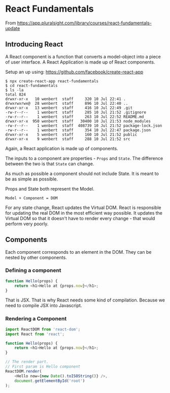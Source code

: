 # React Fundamentals
From https://app.pluralsight.com/library/courses/react-fundamentals-update

## Introducing React

A React component is a function that converts a model-object into a piece of user interface. A React Application is made up of React components.

Setup an up using: https://github.com/facebook/create-react-app

```
$ npx create-react-app react-fundamentals
$ cd react-fundamentals
$ ls -la
total 824
drwxr-xr-x   10 wenbert  staff     320 10 Jul 22:41 .
drwxrwxrwx@  28 wenbert  staff     896 10 Jul 22:40 ..
drwxr-xr-x   13 wenbert  staff     416 10 Jul 22:49 .git
-rw-r--r--    1 wenbert  staff     285 10 Jul 21:52 .gitignore
-rw-r--r--    1 wenbert  staff     263 10 Jul 22:52 README.md
drwxr-xr-x  950 wenbert  staff   30400 10 Jul 21:53 node_modules
-rw-r--r--    1 wenbert  staff  408739 10 Jul 21:52 package-lock.json
-rw-r--r--    1 wenbert  staff     354 10 Jul 22:47 package.json
drwxr-xr-x    5 wenbert  staff     160 10 Jul 21:52 public
drwxr-xr-x    9 wenbert  staff     288 10 Jul 21:52 src
```

Again, a React application is made up of components. 

The inputs to a component are properties - `Props` and `State`. The difference between the two is that `State` can change.

As much as possible a component should not include State. It is meant to be as simple as possible.

Props and State both represent the Model. 

`Model + Component = DOM`

For any state change, React updates the Virtual DOM. React is responsible for updating the real DOM in the most efficient way possible. It updates the Virtual DOM so that it doesn't have to render every change - that would perform very poorly.

## Components
Each component corresponds to an element in the DOM. They can be nested by other components.

### Defining a component

```javascript
function Hello(props) {
    return <h1>Hello at {props.now}</h1>;
}
```
That is JSX. That is why React needs some kind of compilation. Because we need to compile JSX into Javascript.


### Rendering a Component
```javascript
import ReactDOM from 'react-dom';
import React from 'react';

function Hello(props) {
    return <h1>Hello at {props.now}</h1>;
}

// The render part.
// First param is Hello component
ReactDOM.render(
    <Hello now={new Date().toISOString()} />, 
    document.getElementById('root')
);
```
